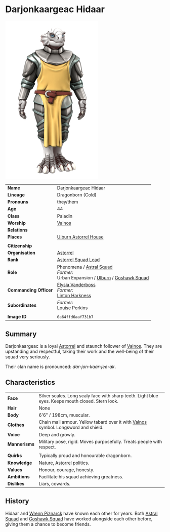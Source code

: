 # Darjonkaargeac Hidaar

<img src="https://raw.githubusercontent.com/jesskelsall/astarus-images/main/people/portraits/0a64ffd6aaf731b7.png" height="500" />

|||
| --- | --- |
| **Name** | Darjonkaargeac Hidaar | character.3
| **Lineage** | Dragonborn (Cold) |
| **Pronouns** | they/them |
| **Age** | 44 |
| **Class** | Paladin |
| **Worship** | [Valnos](../gods/deities/valnos.md) |
| **Relations** | |
| **Places** | [Ulburn Astorrel House](../places/buildings/ulburn-astorrel-house.md) |
|||
| **Citizenship** | |
| **Organisation** | [Astorrel](../organisations/astorrel/astorrel.md) |
| **Rank** | [Astorrel Squad Lead](../organisations/astorrel/ranks/astorrel-squad-lead.md) |
| **Role** | Phenomena / [Astral Squad](../organisations/astorrel/squads/astral-squad.md)<br >*Former:*<br>Urban Expansion / [Ulburn](../places/villages/ulburn.md) / [Goshawk Squad](../organisations/astorrel/squads/goshawk-squad.md) |
| **Commanding Officer** | [Elysia Vanderboss](elysia-vanderboss.md)<br>*Former:*<br>[Linton Harkness](linton-harkness.md) |
| **Subordinates** | *Former:*<br>Louise Perkins |
|||
| **Image ID** | `0a64ffd6aaf731b7` |

## Summary

Darjonkaargeac is a loyal [Astorrel](../organisations/astorrel/astorrel.md) and staunch follower of [Valnos](../gods/deities/valnos.md). They are upstanding and respectful, taking their work and the well-being of their squad very seriously.

Their clan name is pronounced: *dar-jon-kaar-jee-ak*.

## Characteristics

| | |
| --- | --- |
| **Face** | Silver scales. Long scaly face with sharp teeth. Light blue eyes. Keeps mouth closed. Stern look. | characteristics.2
| **Hair** | None |
| **Body** | 6'6" / 198cm, muscular. |
| **Clothes** | Chain mail armour. Yellow tabard over it with [Valnos](../gods/deities/valnos.md) symbol. Longsword and shield. |
| **Voice** | Deep and growly. |
| **Mannerisms** | Military pose, rigid. Moves purposefully. Treats people with respect. |
| | |
| **Quirks** | Typically proud and honourable dragonborn. |
| **Knowledge** | Nature, [Astorrel](../organisations/astorrel/astorrel.md) politics. |
| **Values** |  Honour, courage, honesty. |
| **Ambitions** | Facilitate his squad achieving greatness. |
| **Dislikes** | Liars, cowards. |

## History

Hidaar and [Wrenn Piznarck](wrenn-piznarck.md) have known each other for years. Both [Astral Squad](../organisations/astorrel/squads/astral-squad.md) and [Goshawk Squad](../organisations/astorrel/squads/goshawk-squad.md) have worked alongside each other before, giving them a chance to become friends.
